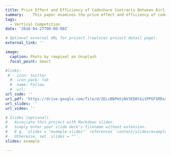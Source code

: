 ```yaml
---
title: Price Effect and Efficiency of Codeshare Contracts Between Airlines
summary: 	This paper examines the price effect and efficiency of codeshare contracts between codeshare carriers in the airline industry. Different supply models of vertical relationships are compared. The models considered are a vertically integrated model, a linear pricing model, a linear pricing model unifying firm's both upstream and downstream profit, an alternative linear pricing model that allows upstream markup only in specific markets, and a model that allows for cooperative pricing behavior within codeshare alliances. I provide empirical evidence that no upstream margin exists in the vertical relationship, but the U.S. domestic codeshare agreement facilitates tacit collusion. Counterfactual simulations show that prices would be about 2\% lower under Nash-Bertrand competition but the withdrawal of codeshare products decreases the consumer surplus in 46.42\% of markets where the benefits of product variety outweigh the price effects. 
tags:
  - Vertical Competition
date: '2016-04-27T00:00:00Z'

# Optional external URL for project (replaces project detail page).
external_link: ''

image:
  caption: Photo by rawpixel on Unsplash
  focal_point: Smart

#links:
 # - icon: twitter
  #  icon_pack: fab
  #  name: Follow
  #  url: 
url_code: ''
url_pdf: 'https://drive.google.com/file/d/1ELcBBPm5jNV3ED0lkiSPPGFSRRxx8Fla/view?usp=sharing'
url_slides: ''
url_video: ''

# Slides (optional).
#   Associate this project with Markdown slides.
#   Simply enter your slide deck's filename without extension.
#   E.g. `slides = "example-slides"` references `content/slides/example-slides.md`.
#   Otherwise, set `slides = ""`.
slides: example

---
```


